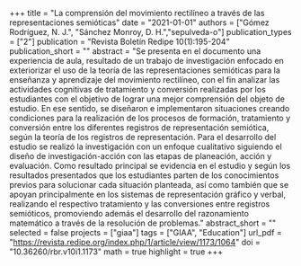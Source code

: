 +++
title = "La comprensión del movimiento rectilíneo a través de las representaciones semióticas"
date = "2021-01-01"
authors = ["Gómez Rodríguez, N. J.", "Sánchez Monroy, D. H.","sepulveda-o"]
publication_types = ["2"]
publication = "Revista Boletín Redipe 10(1):195-204"
publication_short = ""
abstract = "Se presenta en el documento una experiencia de aula, resultado de un trabajo de investigación enfocado en exteriorizar el uso de la teoría de las representaciones semióticas para la enseñanza y aprendizaje del movimiento rectilíneo, con el fin analizar las actividades cognitivas de tratamiento y conversión realizadas por los estudiantes con el objetivo de lograr una mejor comprensión del objeto de estudio. En ese sentido, se diseñaron e implementaron situaciones creando condiciones para la realización de los procesos de formación, tratamiento y conversión entre los diferentes registros de representación semiótica, según la teoría de los registros de representación. Para el desarrollo del estudio se realizó la investigación con un enfoque cualitativo siguiendo el diseño de investigación-acción con las etapas de planeación, acción y evaluación. Como resultado principal se evidencia en el estudio y según los resultados presentados que los estudiantes parten de los conocimientos previos para solucionar cada situación planteada, así como también que se apoyan principalmente en los sistemas de representación gráfico y verbal, realizando el respectivo tratamiento y las conversiones entre registros semióticos, promoviendo además el desarrollo del razonamiento matemático a través de la resolución de problemas."
abstract_short = ""
selected = false
projects = ["giaa"]
tags = ["GIAA", "Education"]
url_pdf = "https://revista.redipe.org/index.php/1/article/view/1173/1064"
doi = "10.36260/rbr.v10i1.1173"
math = true
highlight = true
+++
